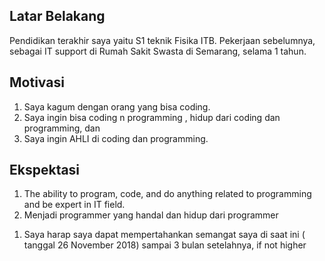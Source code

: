 [//]: # (Ceritakan sedikit tentang latar belakangmu seperti pendidikan terakhir atau pekerjaan sebelumnya)
## Latar Belakang
Pendidikan terakhir saya yaitu S1 teknik Fisika ITB.
Pekerjaan sebelumnya, sebagai IT support di Rumah Sakit Swasta di Semarang, selama 1 tahun.

[//]: # (Motivasi apa yang mendorongmu untuk ikut program coding bootcamp di Hacktiv8?)
## Motivasi
1. Saya kagum dengan orang yang bisa coding.
2. Saya ingin bisa coding n programming , hidup dari coding dan programming, dan 
3. Saya ingin AHLI di coding dan programming.

[//]: # (Beri tahu kami, apa yang ingin kamu dapatkan di Hacktiv8 dan apa yang ingin kamu capai setelah lulus dari sini?)
## Ekspektasi
1. The ability to program, code, and do anything related to programming and be expert in IT field.
2. Menjadi programmer yang handal dan hidup dari programmer

[//]: # (Apakah ada hal lain yang ingin disampaikan? Bila ada, kamu bebas untuk menuliskannya)
1. Saya harap saya dapat mempertahankan semangat saya di saat ini ( tanggal 26 November 2018) sampai 3 bulan setelahnya, if not
higher
